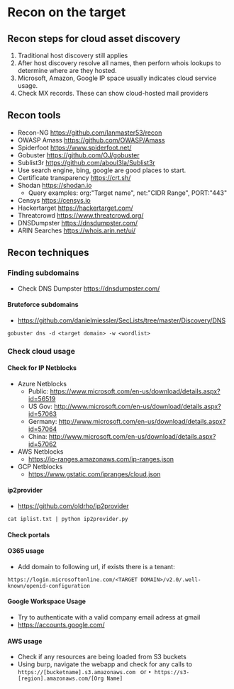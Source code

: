 # Recon on the target
## Recon steps for cloud asset discovery
1. Traditional host discovery still applies
2. After host discovery resolve all names, then perforn whois lookups to determine where are they hosted.
3. Microsoft, Amazon, Google IP space usually indicates cloud service usage.
4. Check MX records. These can show cloud-hosted mail providers

## Recon tools
- Recon-NG https://github.com/lanmaster53/recon
- OWASP Amass https://github.com/OWASP/Amass 
- Spiderfoot https://www.spiderfoot.net/ 
- Gobuster https://github.com/OJ/gobuster 
- Sublist3r https://github.com/aboul3la/Sublist3r
- Use search engine, bing, google are good places to start.
- Certificate transparency https://crt.sh/
- Shodan https://shodan.io
  - Query examples: org:"Target name", net:"CIDR Range", PORT:"443" 
- Censys https://censys.io
- Hackertarget https://hackertarget.com/
- Threatcrowd https://www.threatcrowd.org/
- DNSDumpster https://dnsdumpster.com/
- ARIN Searches https://whois.arin.net/ui/

## Recon techniques
### Finding subdomains
- Check DNS Dumpster https://dnsdumpster.com/

#### Bruteforce subdomains
- https://github.com/danielmiessler/SecLists/tree/master/Discovery/DNS
```
gobuster dns -d <target domain> -w <wordlist>
```
### Check cloud usage
#### Check for IP Netblocks
- Azure Netblocks
  - Public: https://www.microsoft.com/en-us/download/details.aspx?id=56519 
  - US Gov: http://www.microsoft.com/en-us/download/details.aspx?id=57063 
  - Germany: http://www.microsoft.com/en-us/download/details.aspx?id=57064 
  - China: http://www.microsoft.com/en-us/download/details.aspx?id=57062
- AWS Netblocks
  - https://ip-ranges.amazonaws.com/ip-ranges.json
- GCP Netblocks
  - https://www.gstatic.com/ipranges/cloud.json

#### ip2provider
- https://github.com/oldrho/ip2provider
```
cat iplist.txt | python ip2provider.py
```

#### Check portals
#### O365 usage
- Add domain to following url, if exists there is a tenant: 
```
https://login.microsoftonline.com/<TARGET DOMAIN>/v2.0/.well-known/openid-configuration
```

#### Google Workspace Usage
- Try to authenticate with a valid company email adress at gmail
- https://accounts.google.com/

#### AWS usage
- Check if any resources are being loaded from S3 buckets
- Using burp, navigate the webapp and check for any calls to ```https://[bucketname].s3.amazonaws.com ``` or  ```• https://s3-[region].amazonaws.com/[Org Name]```
